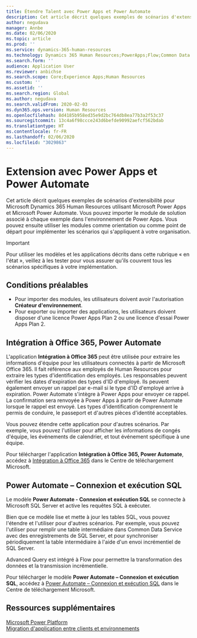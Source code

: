 ```yaml
---
title: Étendre Talent avec Power Apps et Power Automate
description: Cet article décrit quelques exemples de scénarios d'extensibilité pour Microsoft Dynamics 365 Human Resources utilisant Microsoft Power Apps et Microsoft Power Automate.
author: negudava
manager: Annbe
ms.date: 02/06/2020
ms.topic: article
ms.prod: ''
ms.service: dynamics-365-human-resources
ms.technology: Dynamics 365 Human Resources;PowerApps;Flow;Common Data Service
ms.search.form: ''
audience: Application User
ms.reviewer: anbichse
ms.search.scope: Core;Experience Apps;Human Resources
ms.custom: ''
ms.assetid: ''
ms.search.region: Global
ms.author: negudava
ms.search.validFrom: 2020-02-03
ms.dyn365.ops.version: Human Resources
ms.openlocfilehash: 8d4185b958ed35e9d2bc764db8ea77b3a2f53c37
ms.sourcegitcommit: 13c4a6f98ccce243d6befde90992aefcf562bdab
ms.translationtype: HT
ms.contentlocale: fr-FR
ms.lasthandoff: 02/06/2020
ms.locfileid: "3029863"
---
```

# <a name="extend-with-power-apps-and-power-automate"></a>Extension avec Power Apps et Power Automate

Cet article décrit quelques exemples de scénarios d'extensibilité pour Microsoft Dynamics 365 Human Resources utilisant Microsoft Power Apps et Microsoft Power Automate. Vous pouvez importer le module de solution associé à chaque exemple dans l'environnement de Power Apps. Vous pouvez ensuite utiliser les modules comme orientation ou comme point de départ pour implémenter les scénarios qui s'appliquent à votre organisation.

> [!IMPORTANT]
> Pour utiliser les modèles et les applications décrits dans cette rubrique « en l'état », veillez à les tester pour vous assurer qu'ils couvrent tous les scénarios spécifiques à votre implémentation.

## <a name="prerequisites"></a>Conditions préalables

- Pour importer des modules, les utilisateurs doivent avoir l'autorisation **Créateur d'environnement**.
- Pour exporter ou importer des applications, les utilisateurs doivent disposer d'une licence Power Apps Plan 2 ou une licence d'essai Power Apps Plan 2.

## <a name="integration-with-office-365-power-automate"></a>Intégration à Office 365, Power Automate

L'application **Intégration à Office 365** peut être utilisée pour extraire les informations d'équipe pour les utilisateurs connectés à partir de Microsoft Office 365. Il fait référence aux employés de Human Resources pour extraire les types d'identification des employés. Les responsables peuvent vérifier les dates d'expiration des types d'ID d'employé. Ils peuvent également envoyer un rappel par e-mail si le type d'ID d'employé arrive à expiration. Power Automate s'intègre à Power Apps pour envoyer ce rappel. La confirmation sera renvoyée à Power Apps à partir de Power Automate lorsque le rappel est envoyé. Les types d'identification comprennent le permis de conduire, le passeport et d'autres pièces d'identité acceptables.

Vous pouvez étendre cette application pour d'autres scénarios. Par exemple, vous pouvez l'utiliser pour afficher les informations de congés d'équipe, les événements de calendrier, et tout événement spécifique à une équipe.

Pour télécharger l'application **Intégration à Office 365, Power Automate**, accédez à [Intégration à Office 365](https://go.microsoft.com/fwlink/?linkid=2081787) dans le Centre de téléchargement Microsoft.

## <a name="power-automate--sql-connect-and-execute"></a>Power Automate – Connexion et exécution SQL

Le modèle **Power Automate - Connexion et exécution SQL** se connecte à Microsoft SQL Server et active les requêtes SQL à exécuter.

Bien que ce modèle lise et mette à jour les tables SQL, vous pouvez l'étendre et l'utiliser pour d'autres scénarios. Par exemple, vous pouvez l'utiliser pour remplir une table intermédiaire dans Common Data Service avec des enregistrements de SQL Server, et pour synchroniser périodiquement la table intermédiaire à l'aide d'un envoi incrémentiel de SQL Server.

Advanced Query est intégré à Flow pour permettre la transformation des données et la transmission incrémentielle.

Pour télécharger le modèle **Power Automate – Connexion et exécution SQL**, accédez à [Power Automate – Connexion et exécution SQL](https://go.microsoft.com/fwlink/?linkid=2081789) dans le Centre de téléchargement Microsoft.

## <a name="additional-resources"></a>Ressources supplémentaires

[Microsoft Power Platform](https://docs.microsoft.com/power-platform/admin/admin-documentation)</br>
[Migration d'application entre clients et environnements](https://docs.microsoft.com/power-platform/admin/environment-and-tenant-migration)
